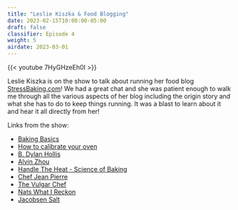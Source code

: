 ```yaml
---
title: "Leslie Kiszka & Food Blogging"
date: 2023-02-15T10:00:00-05:00
draft: false
classifier: Episode 4
weight: 5
airdate: 2023-03-01
---
```


{{< youtube 7HyGHzeEh0I >}}

Leslie Kiszka is on the show to talk about running her food blog
[StressBaking.com](https://stressbaking.com/)! We had a great chat and she was
patient enough to walk me through all the various aspects of her blog including
the origin story and what she has to do to keep things running. It was a blast
to learn about it and hear it all directly from her!

Links from the show:

- [Baking Basics](https://stressbaking.com/category/baking-basics/)
- [How to calibrate your oven](https://stressbaking.com/how-to-calibrate-your-oven/)
- [B. Dylan Hollis](https://www.youtube.com/c/bdylanhollis)
- [Alvin Zhou](https://www.youtube.com/channel/UCsdD3quGf01RWABJt8wLe9g)
- [Handle The Heat - Science of Baking](https://handletheheat.com/science-of-baking/)
- [Chef Jean Pierre](https://www.youtube.com/channel/UCLGNeElk4sNgzUrZr0c9krA)
- [The Vulgar Chef](https://www.thevulgarchef.com/)
- [Nats What I Reckon](https://natswhatireckon.com/)
- [Jacobsen Salt](https://jacobsensalt.com/)
